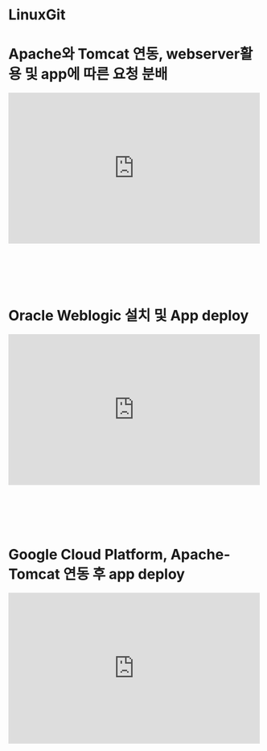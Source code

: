 # LinuxGit


<h1> Apache와 Tomcat 연동, webserver활용 및 app에 따른 요청 분배 </h1>
<iframe width="500" height="300" src="https://www.youtube.com/embed/UwYvhBdKUTo" title="YouTube video player" frameborder="0" allow="accelerometer; autoplay; clipboard-write; encrypted-media; gyroscope; picture-in-picture" allowfullscreen></iframe>

<br/><br/><br/><br/>

<h1> Oracle Weblogic 설치 및 App deploy </h1>
<iframe width="500" height="300" src="https://www.youtube.com/embed/ZpYNuoPNdb4" title="YouTube video player" frameborder="0" allow="accelerometer; autoplay; clipboard-write; encrypted-media; gyroscope; picture-in-picture" allowfullscreen></iframe>

<br/><br/><br/><br/>

<h1> Google Cloud Platform, Apache-Tomcat 연동 후 app deploy </h1>
<iframe width="500" height="300" src="https://www.youtube.com/embed/8TOgY7IiLjc" title="YouTube video player" frameborder="0" allow="accelerometer; autoplay; clipboard-write; encrypted-media; gyroscope; picture-in-picture" allowfullscreen></iframe>

<br/><br/><br/><br/>
